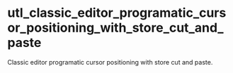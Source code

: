 # utl_classic_editor_programatic_cursor_positioning_with_store_cut_and_paste
Classic editor programatic cursor positioning with store cut and paste.  
